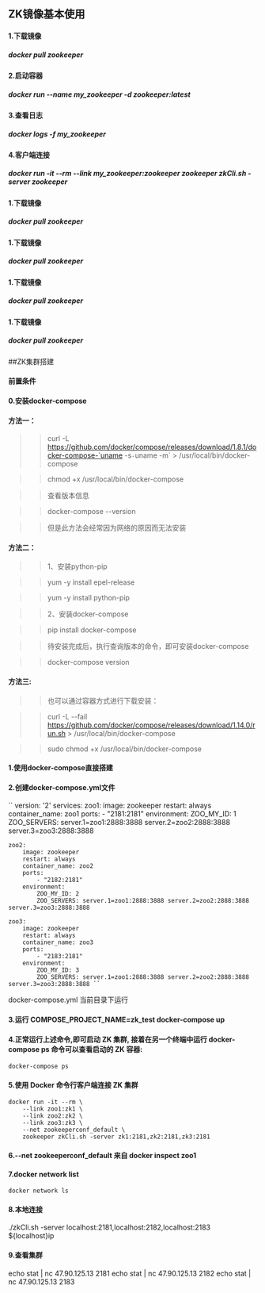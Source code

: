 ## ZK镜像基本使用

#### 1.下载镜像

##### docker pull zookeeper

#### 2.启动容器

##### docker run --name my_zookeeper -d zookeeper:latest

#### 3.查看日志

##### docker logs -f my_zookeeper

#### 4.客户端连接

##### docker run -it --rm --link my_zookeeper:zookeeper zookeeper zkCli.sh -server zookeeper

#### 1.下载镜像

##### docker pull zookeeper

#### 1.下载镜像

##### docker pull zookeeper

#### 1.下载镜像

##### docker pull zookeeper

#### 1.下载镜像

##### docker pull zookeeper


##ZK集群搭建

#### 前置条件

#### 0.安装docker-compose

#### 方法一：

>>  curl -L https://github.com/docker/compose/releases/download/1.8.1/docker-compose-`uname -s`-`uname -m` > /usr/local/bin/docker-compose 

>>  chmod +x /usr/local/bin/docker-compose

>>  查看版本信息

>>  docker-compose --version

>>  但是此方法会经常因为网络的原因而无法安装


#### 方法二：

>>  1、安装python-pip

>>  yum -y install epel-release

>>  yum -y install python-pip

>>  2、安装docker-compose

>>  pip install docker-compose

>>  待安装完成后，执行查询版本的命令，即可安装docker-compose

>>  docker-compose version

#### 方法三:

>>  也可以通过容器方式进行下载安装：

>>    curl -L --fail https://github.com/docker/compose/releases/download/1.14.0/run.sh > /usr/local/bin/docker-compose

>>    sudo chmod +x /usr/local/bin/docker-compose

#### 1.使用docker-compose直接搭建

#### 2.创建docker-compose.yml文件

`` version: '2'
services:
    zoo1:
        image: zookeeper
        restart: always
        container_name: zoo1
        ports:
            - "2181:2181"
        environment:
            ZOO_MY_ID: 1
            ZOO_SERVERS: server.1=zoo1:2888:3888 server.2=zoo2:2888:3888 server.3=zoo3:2888:3888

    zoo2:
        image: zookeeper
        restart: always
        container_name: zoo2
        ports:
            - "2182:2181"
        environment:
            ZOO_MY_ID: 2
            ZOO_SERVERS: server.1=zoo1:2888:3888 server.2=zoo2:2888:3888 server.3=zoo3:2888:3888

    zoo3:
        image: zookeeper
        restart: always
        container_name: zoo3
        ports:
            - "2183:2181"
        environment:
            ZOO_MY_ID: 3
            ZOO_SERVERS: server.1=zoo1:2888:3888 server.2=zoo2:2888:3888 server.3=zoo3:2888:3888 ``
  docker-compose.yml 当前目录下运行
  


#### 3.运行  COMPOSE_PROJECT_NAME=zk_test docker-compose up

#### 4.正常运行上述命令,即可启动 ZK 集群, 接着在另一个终端中运行 docker-compose ps 命令可以查看启动的 ZK 容器:
    docker-compose ps 


#### 5.使用 Docker 命令行客户端连接 ZK 集群

    docker run -it --rm \
        --link zoo1:zk1 \
        --link zoo2:zk2 \
        --link zoo3:zk3 \
        --net zookeeperconf_default \
        zookeeper zkCli.sh -server zk1:2181,zk2:2181,zk3:2181

#### 6.--net zookeeperconf_default 来自 docker inspect zoo1

#### 7.docker network list
    docker network ls

#### 8.本地连接
  ./zkCli.sh -server localhost:2181,localhost:2182,localhost:2183  ${localhost}ip

#### 9.查看集群

echo stat | nc 47.90.125.13 2181
echo stat | nc 47.90.125.13 2182
echo stat | nc 47.90.125.13 2183



